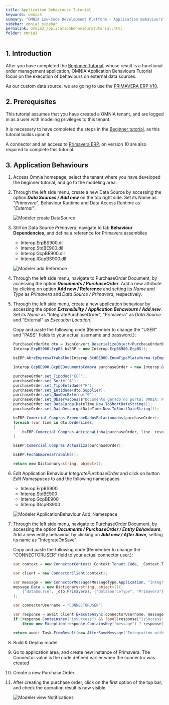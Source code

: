 ```yaml
---
title: Application Behaviours Tutorial
keywords: omnia3
summary: "OMNIA Low-Code Development Platform - Application Behaviours"
sidebar: omnia3_sidebar
permalink: omnia3_applicationbehaviourstutorial.html
folder: omnia3
---
```


## 1. Introduction

After you have completed the [Beginner Tutorial](omnia3_beginnertutorial.html), whose result is a functional order management application, OMNIA Application Behaviours Tutorial focus on the execution of behaviours on external data sources.

As our custom data source, we are going to use the [PRIMAVERA ERP V10](https://pt.primaverabss.com).


## 2. Prerequisites

This tutorial assumes that you have created a OMNIA tenant, and are logged in as a user with modeling privileges to this tenant.

It is necessary to have completed the steps in the  [Beginner tutorial](omnia3_beginnertutorial.html), as this tutorial builds upon it.

A connector and an access to [Primavera ERP](https://pt.primaverabss.com), on version 10 are also required to complete this tutorial.

## 3. Application Behaviours

1. Access Omnia homepage, select the tenant where you have developed the beginner tutorial, and go to the modeling area.

2. Through the left side menu, create a new Data Source by accessing the option ***Data Sources / Add new*** on the top right side. Set its Name as "*Primavera*", Behaviour Runtime and Data Access Runtime as *"External"*.

    ![Modeler create DataSource](/images/tutorials/applicationbehaviours/Modeler-Create-DataSource.PNG)
    
3. Still on Data Source *Primavera*, navigate to tab **Behaviour Dependencies**, and define a reference for Primavera assemblies

    - Interop.ErpBS900.dll
    - Interop.StdBE900.dll
    - Interop.GcpBE900.dll
    - Interop.IGcpBS900.dll
    
    ![Modeler add Reference](/images/tutorials/applicationbehaviours/Modeler-Primavera-Add-Dependency.PNG)

4. Through the left side menu, navigate to PurchaseOrder Document, by accessing the option ***Documents / PurchaseOrder***. Add a new attribute by clicking on option **Add new / Reference** and setting its *Name* and *Type* as *Primavera* and *Data Source / Primavera*, respectively.

5. Through the left side menu, create a new application behaviour by accessing the option ***Extensibility / Application Behaviours / Add new***. Set its *Name* as "IntegratePurchaseOrder", "Primavera" as *Data Source* and "External" as *Execution Location*.

    Copy and paste the following code (Remember to change the "USER" and "PASS" fields to your actual username and password.):

    ```C#
    PurchaseOrderDto dto = JsonConvert.DeserializeObject<PurchaseOrderDto>(JsonConvert.SerializeObject(args));
    Interop.ErpBS900.ErpBS bsERP = new Interop.ErpBS900.ErpBS();

    bsERP.AbreEmpresaTrabalho(Interop.StdBE900.EnumTipoPlataforma.tpEmpresarial, dto.Primavera, "USER", "PASS");

    Interop.GcpBE900.GcpBEDocumentoCompra purchaseOrder = new Interop.GcpBE900.GcpBEDocumentoCompra();

    purchaseOrder.set_Tipodoc("ECF");
    purchaseOrder.set_Serie("A");
    purchaseOrder.set_TipoEntidade("F");
    purchaseOrder.set_Entidade(dto.Supplier);
    purchaseOrder.set_NumDocExterno("0");
    purchaseOrder.set_Observacoes($"Documento gerado no portal OMNIA: Pedido de Encomenda {dto._serie} / {dto._number}");
    purchaseOrder.set_DataCarga(DateTime.Now.ToShortDateString());
    purchaseOrder.set_DataDescarga(DateTime.Now.ToShortDateString());

    bsERP.Comercial.Compras.PreencheDadosRelacionados(purchaseOrder);
    foreach (var line in dto.OrderLines)
    {
        bsERP.Comercial.Compras.AdicionaLinha(purchaseOrder, line._resource, Convert.ToDouble(line._quantity));
    }

    bsERP.Comercial.Compras.Actualiza(purchaseOrder);

    bsERP.FechaEmpresaTrabalho();

    return new Dictionary<string, object>();
    ```

6. Edit Application Behaviour *IntegratePurchaseOrder* and click on button *Edit Namespaces* to add the following namespaces:

    - Interop.ErpBS900
    - Interop.StdBE900
    - Interop.GcpBE900
    - Interop.IGcpBS900

    ![Modeler ApplicationBehaviour Add_Namespace](/images/tutorials/applicationbehaviours/Modeler-IntegratePurchaseOrder-Add-Namespace.PNG)

7. Through the left side menu, navigate to PurchaseOrder Document, by accessing the option ***Documents / PurchaseOrder / Entity Behaviours***. Add a new entity behaviour by clicking on ***Add new / After Save***, setting its name as "IntegrateOnSave".

    Copy and paste the following code (Remember to change the "CONNECTORUSER" field to your actual connector user.):

    ```C#   
    var context = new ConnectorContext(_Context.Tenant.Code, _Context.Tenant.EnvironmentCode, _Context.Tenant.Version, _Context.Authentication.AccessToken, _Context.Tenant.BaseEndpoint);
    
    var client = new ConnectorClient(context);
    
    var message = new ConnectorMessage(MessageType.Application, "IntegratePurchaseOrder", OperationType.Execute);
    message.Data = new Dictionary<string, object>(){
        {"dataSource", _dto.Primavera}, {"dataSourceType", "Primavera"}, {"data", _dto}
    };
    
    var connectorUsername = "CONNECTORUSER";
    
    var response = await client.ExecuteAsync(connectorUsername, message);
    if (response.ContainsKey("isSuccess") && (bool)response["isSuccess"] == false)
        throw new Exception(response.ContainsKey("message") ? response["message"].ToString() : "An error has occurred");

    return await Task.FromResult(new AfterSaveMessage("Integration with Primavera successful.", AfterSaveMessageType.Success));
    ```

8. Build & Deploy model.

9. Go to application area, and create new instance of Primavera. The Connector value is the code defined earlier when the connector was created

10. Create a new Purchase Order.

11. After creating the purchase order, click on the first option of the top bar, and check the operation result is now visible.

    ![Modeler view Notifications](/images/tutorials/applicationbehaviours/Application-NotificationCenter.PNG)
